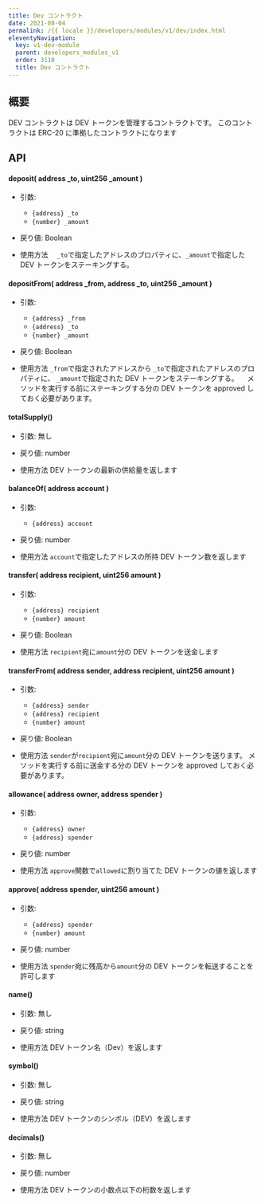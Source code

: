 ```yaml
---
title: Dev コントラクト
date: 2021-08-04
permalink: /{{ locale }}/developers/modules/v1/dev/index.html
eleventyNavigation:
  key: v1-dev-module
  parent: developers_modules_v1
  order: 3110
  title: Dev コントラクト
---
```


## 概要

DEV コントラクトは DEV トークンを管理するコントラクトです。
このコントラクトは ERC-20 に準拠したコントラクトになります

## API

#### deposit( address \_to, uint256 \_amount )

- 引数:

  - `{address} _to`
  - `{number} _amount`

- 戻り値: Boolean

- 使用方法
  　`_to`で指定したアドレスのプロパティに、`_amount`で指定した DEV トークンをステーキングする。

#### depositFrom( address \_from, address \_to, uint256 \_amount )

- 引数:

  - `{address} _from`
  - `{address} _to`
  - `{number} _amount`

- 戻り値: Boolean

- 使用方法
  `_from`で指定されたアドレスから `_to`で指定されたアドレスのプロパティに、 `_amount`で指定された DEV トークンをステーキングする。
  　メソッドを実行する前にステーキングする分の DEV トークンを approved しておく必要があります。

#### totalSupply()

- 引数: 無し

- 戻り値: number

- 使用方法
  DEV トークンの最新の供給量を返します

#### balanceOf( address account )

- 引数:

  - `{address} account`

- 戻り値: number

- 使用方法
  `account`で指定したアドレスの所持 DEV トークン数を返します

#### transfer( address recipient, uint256 amount )

- 引数:

  - `{address} recipient`
  - `{number} amount`

- 戻り値: Boolean

- 使用方法
  `recipient`宛に`amount`分の DEV トークンを送金します

#### transferFrom( address sender, address recipient, uint256 amount )

- 引数:

  - `{address} sender`
  - `{address} recipient`
  - `{number} amount`

- 戻り値: Boolean

- 使用方法
  `sender`が`recipient`宛に`amount`分の DEV トークンを送ります。
  メソッドを実行する前に送金する分の DEV トークンを approved しておく必要があります。

#### allowance( address owner, address spender )

- 引数:

  - `{address} owner`
  - `{address} spender`

- 戻り値: number

- 使用方法
  `approve`関数で`allowed`に割り当てた DEV トークンの値を返します

#### approve( address spender, uint256 amount )

- 引数:

  - `{address} spender`
  - `{number} amount`

- 戻り値: number

- 使用方法
  `spender`宛に残高から`amount`分の DEV トークンを転送することを許可します

#### name()

- 引数: 無し

- 戻り値: string

- 使用方法
  DEV トークン名（Dev）を返します

#### symbol()

- 引数: 無し

- 戻り値: string

- 使用方法
  DEV トークンのシンボル（DEV）を返します

#### decimals()

- 引数: 無し

- 戻り値: number

- 使用方法
  DEV トークンの小数点以下の桁数を返します
